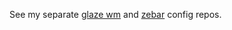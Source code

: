 See my separate [glaze wm](https://www.github.com/n-crespo/glazewm-config) and [zebar](https://www.github.com/n-crespo/zebar-config) config repos.

